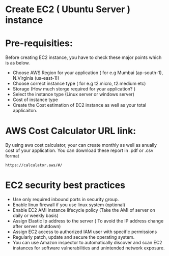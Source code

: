 #  Create EC2 ( Ubuntu Server ) instance

# Pre-requisities:
  Before creating EC2 instance, you have to check these major points which is as below.
  
- Choose AWS Region for your application ( for e.g Mumbai (ap-south-1), N.Virginia (us-east-1))
- Choose correct instance type ( for e.g t2.micro, t2.medium etc)
- Storage (How much storge required for your application? ) 
- Select the instance type (Linux server or windows server)
- Cost of instance type
- Create the Cost estimation of EC2 instance as well as your total applicaiton.

# AWS Cost Calculator URL link:
  By using aws cost calculator, your can create monthly as well as anually cost of your application.
  You can download these report in .pdf or .csv format

```
https://calculator.aws/#/
```
# EC2 security best practices
- Use only required inbound ports in security group.
- Enable linux firewall if you use linux system (optional)
- Enable EC2 AMI instance lifecycle policy (Take the AMI of server on daily or weekly basis)
- Assign Elastic Ip address to the server ( To avoid the IP address change after server shutdown)
- Assign EC2 access to authorized IAM user with specific permissions 
- Regularly patch, update and secure the operating system.
- You can use Amazon inspector to automatically discover and scan EC2 instances for software vulnerabilities and unintended network exposure.


